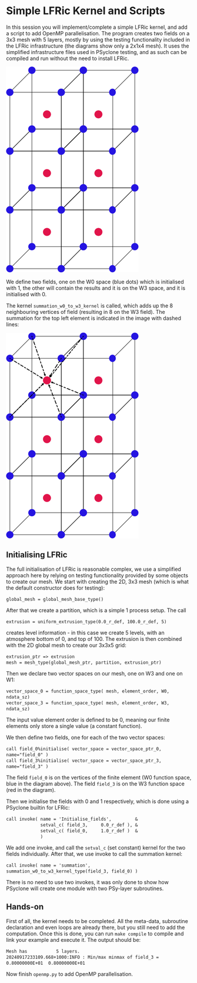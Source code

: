 # Simple LFRic Kernel and Scripts

In this session you will implement/complete a simple LFRic kernel,
and add a script to add OpenMP parallelisation. The program creates
two fields on a 3x3 mesh with 5 layers, mostly by using
the testing functionality included in the LFRic infrastructure
(the diagrams show only a 2x1x4 mesh).
It uses the simplified infrastructure files used in PSyclone testing,
and as such can be compiled and run without the need to install LFRic.

![FEM mesh](fem-grid.png "Simplified FEM mesh")

We define two fields, one on the W0 space (blue dots) which is initialised with 1,
the other will contain the results and it is on the W3 space, and it is initialised
with 0.

The kernel `summation_w0_to_w3_kernel` is called, which adds up the 8 neighbouring
vertices of field (resulting in 8 on the W3 field). The summation
for the top left element is indicated in the image with dashed lines:

![FEM mesh with summation](fem-grid-summation.png "Summation for top left element")


## Initialising LFRic

The full initialisation of LFRic is reasonable complex, we use a simplified
approach here by relying on testing functionality provided by some objects
to create our mesh. We start with creating the 2D, 3x3 mesh (which is what
the default constructor does for testing):

    global_mesh = global_mesh_base_type()

After that we create a partition, which is a simple 1 process setup. The call

    extrusion = uniform_extrusion_type(0.0_r_def, 100.0_r_def, 5)

creates level information - in this case we create 5 levels, with an atmosphere
bottom of 0, and top of 100. The extrusion is then combined with
the 2D global mesh to create our 3x3x5 grid:

    extrusion_ptr => extrusion
    mesh = mesh_type(global_mesh_ptr, partition, extrusion_ptr)

Then we declare two vector spaces on our mesh, one on W3 and one on W1:

    vector_space_0 = function_space_type( mesh, element_order, W0, ndata_sz)
    vector_space_3 = function_space_type( mesh, element_order, W3, ndata_sz)

The input value element order is defined to be 0, meaning our finite elements
only store a single value (a constant function).

We then define two fields, one for each of the two vector spaces:

    call field_0%initialise( vector_space = vector_space_ptr_0, name="field_0" )
    call field_3%initialise( vector_space = vector_space_ptr_3, name="field_3" )


The field `field_0`
is on the vertices of the finite element (W0 function space, blue in the diagram
above). The field `field_3` is on the W3 function space (red in the diagram).

Then we initialise the fields with 0 and 1 respectively, which is done using
a PSyclone builtin for LFRic:

    call invoke( name = 'Initialise_fields',         &
                 setval_c( field_3,     0.0_r_def ), &
                 setval_c( field_0,     1.0_r_def )  &
                 )

We add one invoke, and call the `setval_c` (set constant) kernel for the two
fields individually. After that, we use invoke to call the summation kernel:


    call invoke( name = 'summation', summation_w0_to_w3_kernel_type(field_3, field_0) )

There is no need to use two invokes, it was only done to show how PSyclone
will create one module with two PSy-layer subroutines.

## Hands-on
First of all, the kernel needs to be completed. All the meta-data, subroutine declaration
and even loops are already there, but you still need to add the computation. Once this is
done, you can run `make compile` to compile and link your example and execute it. The
output should be:

    Mesh has           5 layers.
    20240917233109.668+1000:INFO : Min/max minmax of field_3 =   0.80000000E+01  0.80000000E+01

Now finish `openmp.py` to add OpenMP parallelisation. 
